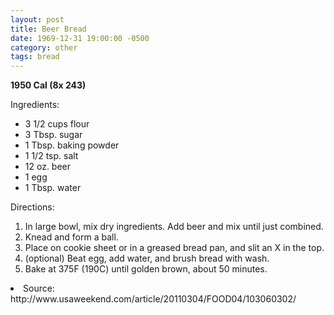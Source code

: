 ```yaml
---
layout: post
title: Beer Bread
date: 1969-12-31 19:00:00 -0500
category: other
tags: bread
---
```

<b>1950 Cal (8x 243)</b>
<p>Ingredients:</p><ul>
<li>3 1/2 cups	flour</li>
<li>3 Tbsp.	sugar</li>
<li>1 Tbsp.	baking powder</li>
<li>1 1/2 tsp. 	salt</li>
<li>12 oz.	beer</li>
<li>1	egg</li>
<li>1 Tbsp.	water</li>
</ul>
<p>Directions:</p>
<ol>
<li>In large bowl, mix dry ingredients.  Add beer and mix until just combined.</li>
<li>Knead and form a ball.</li>
<li>Place on cookie sheet or in a greased bread pan, and slit an X in the top.</li>
<li>(optional) Beat egg, add water, and brush bread with wash.</li>
<li>Bake at 375F (190C) until golden brown, about 50 minutes.</li>
</ol>
<li>Source: http://www.usaweekend.com/article/20110304/FOOD04/103060302/ </li>
